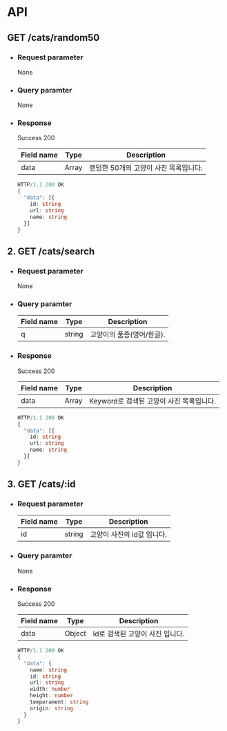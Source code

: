 # API

## GET /cats/random50
- ### Request parameter
  None
- ### Query paramter
  None
- ### Response
  Success 200

  |Field name|Type|Description|
  |-|-|-|
  |data|Array|랜덤한 50개의 고양이 사진 목록입니다.|

  ```typescript
  HTTP/1.1 200 OK
  {
    "data": [{
      id: string
      url: string
      name: string
    }]
  }
  ```

## 2. GET /cats/search
- ### Request parameter
  None
- ### Query paramter
  |Field name|Type|Description|
  |-|-|-|
  |q|string|고양이의 품종(영어/한글).|

- ### Response
  Success 200

  |Field name|Type|Description|
  |-|-|-|
  |data|Array|Keyword로 검색된 고양이 사진 목록입니다.|

  ```typescript
  HTTP/1.1 200 OK
  {
    "data": [{
      id: string
      url: string
      name: string
    }]
  }
  ```

## 3. GET /cats/:id
- ### Request parameter
  |Field name|Type|Description|
  |-|-|-|
  |id|string|고양이 사진의 id값 입니다.|
- ### Query paramter
  None

- ### Response
  Success 200

  |Field name|Type|Description|
  |-|-|-|
  |data|Object|Id로 검색된 고양이 사진 입니다.|

  ```typescript
  HTTP/1.1 200 OK
  {
    "data": {
      name: string
      id: string
      url: string
      width: number
      height: number
      temperament: string
      origin: string
    }
  }
  ```